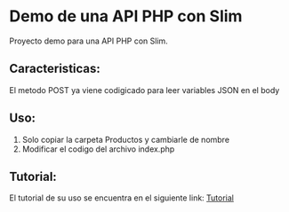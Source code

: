 # Demo de una API PHP con Slim
Proyecto demo para una API PHP con Slim.

## Caracteristicas:
El metodo POST ya viene codigicado para leer variables JSON en el body

## Uso:
1. Solo copiar la carpeta Productos y cambiarle de nombre
2. Modificar el codigo del archivo index.php

## Tutorial:
El tutorial de su uso se encuentra en el siguiente link: [Tutorial](http://alojat.com/index.php/2018/08/01/creacion-api-php-slim/)
